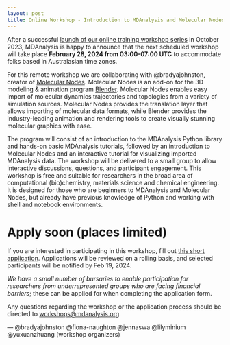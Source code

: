 ```yaml
---
layout: post
title: Online Workshop - Introduction to MDAnalysis and Molecular Nodes
---
```


After a successful [launch of our online training workshop series](https://www.mdanalysis.org/2024/01/15/mda_events/#mdanalysis-online-training-workshops) in October 2023, MDAnalysis is happy to announce that the next scheduled workshop will take place **February 28, 2024 from 03:00-07:00 UTC** to accommodate folks based in Australasian time zones. 

For this remote workshop we are collaborating with @bradyajohnston, creator of [Molecular Nodes](https://bradyajohnston.github.io/MolecularNodes/). Molecular Nodes is an add-on for the 3D modeling & animation program [Blender](https://www.blender.org/). Molecular Nodes enables easy import of molecular dynamics trajectories and topologies from a variety of simulation sources. Molecular Nodes provides the translation layer that allows importing of molecular data formats, while Blender provides the industry-leading animation and rendering tools to create visually stunning molecular graphics with ease.

The program will consist of an introduction to the MDAnalysis Python library and hands-on basic MDAnalysis tutorials, followed by an introduction to Molecular Nodes and an interactive tutorial for visualizing imported MDAnalysis data. The workshop will be delivered to a small group to allow interactive discussions, questions, and participant engagement. This workshop is free and suitable for researchers in the broad area of computational (bio)chemistry, materials science and chemical engineering. It is designed for those who are beginners to MDAnalysis and Molecular Nodes, but already have previous knowledge of Python and working with shell and notebook environments.

# Apply soon (places limited)
If you are interested in participating in this workshop, fill out [this short application](https://forms.gle/a4ffpRNfN2KarETa9). Applications will be reviewed on a rolling basis, and selected participants will be notified by Feb 19, 2024.

*We have a small number of bursaries to enable participation for researchers from underrepresented groups who are facing financial barriers*; these can be applied for when completing the application form.

Any questions regarding the workshop or the application process should be directed to [workshops@mdanalysis.org](mailto:workshops@mdanalysis.org).

— @bradyajohnston @fiona-naughton @jennaswa @lilyminium @yuxuanzhuang (workshop organizers)
